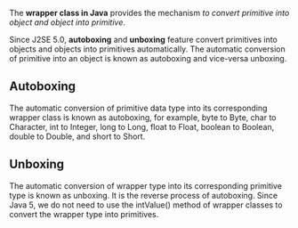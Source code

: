 The **wrapper class in Java** provides the mechanism _to convert primitive into object and object into primitive_.

Since J2SE 5.0, **autoboxing** and **unboxing** feature convert primitives into objects and objects into primitives automatically. The automatic conversion of primitive into an object is known as autoboxing and vice-versa unboxing.

## Autoboxing

The automatic conversion of primitive data type into its corresponding wrapper class is known as autoboxing, for example, byte to Byte, char to Character, int to Integer, long to Long, float to Float, boolean to Boolean, double to Double, and short to Short.

## Unboxing

The automatic conversion of wrapper type into its corresponding primitive type is known as unboxing. It is the reverse process of autoboxing. Since Java 5, we do not need to use the intValue() method of wrapper classes to convert the wrapper type into primitives.

